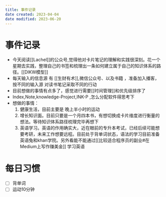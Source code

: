 ```yaml
---
title: 事件记录
date created: 2023-04-04
date modified: 2023-06-20
---
```


# 事件记录

- 今天阅读[[Lachel]]的公众号,觉得他对卡片笔记的理解和实践很深刻。花一个星期去实践，整理自己的书签和梳理出一条如何建立属于自己的知识体系的路径。[[DIKW模型]]
- 每天输入的信息源 有 [[生财有术]],微信公众号、以及书籍 ，准备加入播客，按不同的输入源 对读书笔记采取不同的行动
- 目前想做的事情有点多了，感觉进行需要[[时间管理]]和优先级排序了
- Index,Note,knowledge-Project,INK-P ,怎么分配软件得思考下
- 想做的事情：
	1. 健康生活，目前主要是 晚上半小时的运动
	2. 增长知识面。目前只要是一个月四本书，有想切换成卡片维度进行衡量的想法。等待知识体系路径梳理完毕再想下
	3. 英语学习。英语的作用确实大，近在眼前的专升本考试，已经后续可能想要考研，未来工作想要远程。目前处于背单词状态，语法的学习目前准备英语兔和khan学院。另外看能不能通过[[比较适合程序员的副业#在Medium上写作赚美金]] 学习英语

# 每日习惯

- [ ] 背单词
- [ ] 运动10分钟
